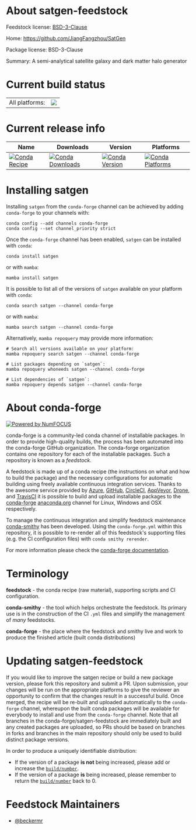 About satgen-feedstock
======================

Feedstock license: [BSD-3-Clause](https://github.com/conda-forge/satgen-feedstock/blob/main/LICENSE.txt)

Home: https://github.com/JiangFangzhou/SatGen

Package license: BSD-3-Clause

Summary: A semi-analytical satellite galaxy and dark matter halo generator

Current build status
====================


<table><tr><td>All platforms:</td>
    <td>
      <a href="https://dev.azure.com/conda-forge/feedstock-builds/_build/latest?definitionId=16295&branchName=main">
        <img src="https://dev.azure.com/conda-forge/feedstock-builds/_apis/build/status/satgen-feedstock?branchName=main">
      </a>
    </td>
  </tr>
</table>

Current release info
====================

| Name | Downloads | Version | Platforms |
| --- | --- | --- | --- |
| [![Conda Recipe](https://img.shields.io/badge/recipe-satgen-green.svg)](https://anaconda.org/conda-forge/satgen) | [![Conda Downloads](https://img.shields.io/conda/dn/conda-forge/satgen.svg)](https://anaconda.org/conda-forge/satgen) | [![Conda Version](https://img.shields.io/conda/vn/conda-forge/satgen.svg)](https://anaconda.org/conda-forge/satgen) | [![Conda Platforms](https://img.shields.io/conda/pn/conda-forge/satgen.svg)](https://anaconda.org/conda-forge/satgen) |

Installing satgen
=================

Installing `satgen` from the `conda-forge` channel can be achieved by adding `conda-forge` to your channels with:

```
conda config --add channels conda-forge
conda config --set channel_priority strict
```

Once the `conda-forge` channel has been enabled, `satgen` can be installed with `conda`:

```
conda install satgen
```

or with `mamba`:

```
mamba install satgen
```

It is possible to list all of the versions of `satgen` available on your platform with `conda`:

```
conda search satgen --channel conda-forge
```

or with `mamba`:

```
mamba search satgen --channel conda-forge
```

Alternatively, `mamba repoquery` may provide more information:

```
# Search all versions available on your platform:
mamba repoquery search satgen --channel conda-forge

# List packages depending on `satgen`:
mamba repoquery whoneeds satgen --channel conda-forge

# List dependencies of `satgen`:
mamba repoquery depends satgen --channel conda-forge
```


About conda-forge
=================

[![Powered by
NumFOCUS](https://img.shields.io/badge/powered%20by-NumFOCUS-orange.svg?style=flat&colorA=E1523D&colorB=007D8A)](https://numfocus.org)

conda-forge is a community-led conda channel of installable packages.
In order to provide high-quality builds, the process has been automated into the
conda-forge GitHub organization. The conda-forge organization contains one repository
for each of the installable packages. Such a repository is known as a *feedstock*.

A feedstock is made up of a conda recipe (the instructions on what and how to build
the package) and the necessary configurations for automatic building using freely
available continuous integration services. Thanks to the awesome service provided by
[Azure](https://azure.microsoft.com/en-us/services/devops/), [GitHub](https://github.com/),
[CircleCI](https://circleci.com/), [AppVeyor](https://www.appveyor.com/),
[Drone](https://cloud.drone.io/welcome), and [TravisCI](https://travis-ci.com/)
it is possible to build and upload installable packages to the
[conda-forge](https://anaconda.org/conda-forge) [anaconda.org](https://anaconda.org/)
channel for Linux, Windows and OSX respectively.

To manage the continuous integration and simplify feedstock maintenance
[conda-smithy](https://github.com/conda-forge/conda-smithy) has been developed.
Using the ``conda-forge.yml`` within this repository, it is possible to re-render all of
this feedstock's supporting files (e.g. the CI configuration files) with ``conda smithy rerender``.

For more information please check the [conda-forge documentation](https://conda-forge.org/docs/).

Terminology
===========

**feedstock** - the conda recipe (raw material), supporting scripts and CI configuration.

**conda-smithy** - the tool which helps orchestrate the feedstock.
                   Its primary use is in the construction of the CI ``.yml`` files
                   and simplify the management of *many* feedstocks.

**conda-forge** - the place where the feedstock and smithy live and work to
                  produce the finished article (built conda distributions)


Updating satgen-feedstock
=========================

If you would like to improve the satgen recipe or build a new
package version, please fork this repository and submit a PR. Upon submission,
your changes will be run on the appropriate platforms to give the reviewer an
opportunity to confirm that the changes result in a successful build. Once
merged, the recipe will be re-built and uploaded automatically to the
`conda-forge` channel, whereupon the built conda packages will be available for
everybody to install and use from the `conda-forge` channel.
Note that all branches in the conda-forge/satgen-feedstock are
immediately built and any created packages are uploaded, so PRs should be based
on branches in forks and branches in the main repository should only be used to
build distinct package versions.

In order to produce a uniquely identifiable distribution:
 * If the version of a package **is not** being increased, please add or increase
   the [``build/number``](https://docs.conda.io/projects/conda-build/en/latest/resources/define-metadata.html#build-number-and-string).
 * If the version of a package **is** being increased, please remember to return
   the [``build/number``](https://docs.conda.io/projects/conda-build/en/latest/resources/define-metadata.html#build-number-and-string)
   back to 0.

Feedstock Maintainers
=====================

* [@beckermr](https://github.com/beckermr/)


